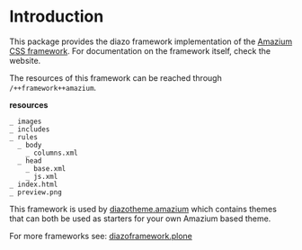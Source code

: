 Introduction
============
This package provides the diazo framework implementation of the
[Amazium CSS framework](http://www.amazium.co.uk/). For documentation
on the framework itself, check the website.

The resources of this framework can be reached through 
`/++framework++amazium`.

**resources**

    _ images
    _ includes
    _ rules
      _ body
        _ columns.xml
      _ head
        _ base.xml
        _ js.xml
    _ index.html
    _ preview.png

This framework is used by 
 [diazotheme.amazium](https://github.com/TH-code/diazotheme.amazium) 
which contains themes that can both be used as starters for 
your own Amazium based theme.

For more frameworks see: 
[diazoframework.plone](https://github.com/TH-code/diazoframework.plone#current-frameworks)
